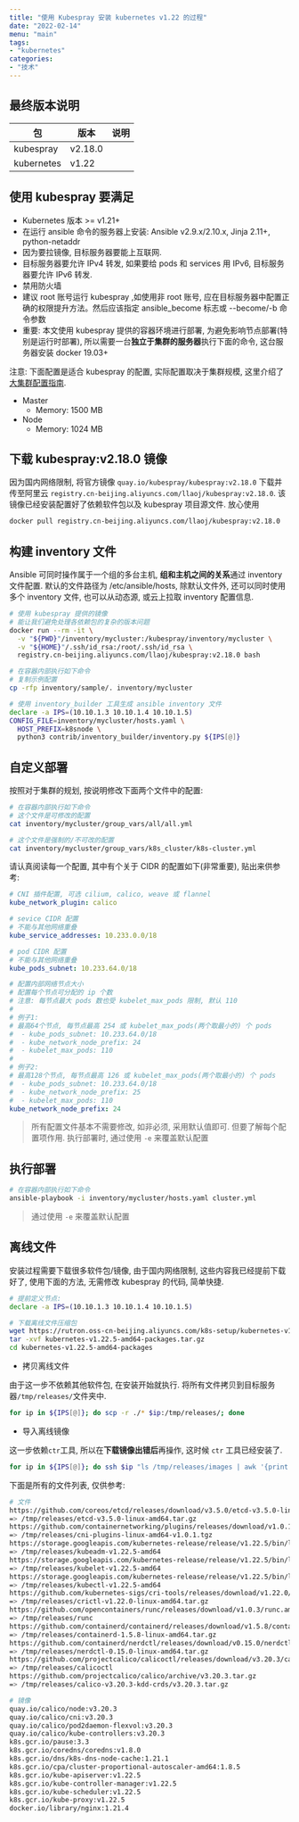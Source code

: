 ```yaml
---
title: "使用 Kubespray 安装 kubernetes v1.22 的过程"
date: "2022-02-14"
menu: "main"
tags:
- "kubernetes"
categories:
- "技术"
---
```


## 最终版本说明

|包|版本|说明|
|-|-|-|
|kubespray|v2.18.0||
|kubernetes|v1.22||

## 使用 kubespray 要满足

- Kubernetes 版本 >= v1.21+
- 在运行 ansible 命令的服务器上安装: Ansible v2.9.x/2.10.x, Jinja 2.11+, python-netaddr 
- 因为要拉镜像, 目标服务器要能上互联网.
- 目标服务器要允许 IPv4 转发, 如果要给 pods 和 services 用 IPv6, 目标服务器要允许 IPv6 转发.
- 禁用防火墙
- 建议 root 账号运行 kubespray ,如使用非 root 账号, 应在目标服务器中配置正确的权限提升方法。然后应该指定 ansible_become 标志或 --become/-b 命令参数
- 重要: 本文使用 kubespray 提供的容器环境进行部署, 为避免影响节点部署(特别是运行时部署), 所以需要一台**独立于集群的服务器**执行下面的命令, 这台服务器安装 docker 19.03+

注意: 下面配置是适合 kubespray 的配置, 实际配置取决于集群规模, 这里介绍了[大集群配置指南](https://kubernetes.io/docs/setup/best-practices/cluster-large/#size-of-master-and-master-components).

- Master
  - Memory: 1500 MB
- Node
  - Memory: 1024 MB

## 下载 kubespray:v2.18.0 镜像

因为国内网络限制, 将官方镜像 `quay.io/kubespray/kubespray:v2.18.0` 下载并传至阿里云 `registry.cn-beijing.aliyuncs.com/llaoj/kubespray:v2.18.0`. 该镜像已经安装配置好了依赖软件包以及 kubespray 项目源文件. 放心使用

```sh
docker pull registry.cn-beijing.aliyuncs.com/llaoj/kubespray:v2.18.0
```

## 构建 inventory 文件

Ansible 可同时操作属于一个组的多台主机, **组和主机之间的关系**通过 inventory 文件配置. 默认的文件路径为 /etc/ansible/hosts, 除默认文件外, 还可以同时使用多个 inventory 文件, 也可以从动态源, 或云上拉取 inventory 配置信息.

```sh
# 使用 kubespray 提供的镜像
# 能让我们避免处理各依赖包的复杂的版本问题
docker run --rm -it \
  -v "${PWD}"/inventory/mycluster:/kubespray/inventory/mycluster \
  -v "${HOME}"/.ssh/id_rsa:/root/.ssh/id_rsa \
  registry.cn-beijing.aliyuncs.com/llaoj/kubespray:v2.18.0 bash

# 在容器内部执行如下命令
# 复制示例配置
cp -rfp inventory/sample/. inventory/mycluster

# 使用 inventory_builder 工具生成 ansible inventory 文件
declare -a IPS=(10.10.1.3 10.10.1.4 10.10.1.5)
CONFIG_FILE=inventory/mycluster/hosts.yaml \
  HOST_PREFIX=k8snode \
  python3 contrib/inventory_builder/inventory.py ${IPS[@]}
```

## 自定义部署

按照对于集群的规划, 按说明修改下面两个文件中的配置:

```sh
# 在容器内部执行如下命令
# 这个文件是可修改的配置
cat inventory/mycluster/group_vars/all/all.yml

# 这个文件是强制的/不可改的配置
cat inventory/mycluster/group_vars/k8s_cluster/k8s-cluster.yml
```

请认真阅读每一个配置, 其中有个关于 CIDR 的配置如下(非常重要), 贴出来供参考:

```yaml
# CNI 插件配置, 可选 cilium, calico, weave 或 flannel
kube_network_plugin: calico

# sevice CIDR 配置
# 不能与其他网络重叠
kube_service_addresses: 10.233.0.0/18

# pod CIDR 配置
# 不能与其他网络重叠
kube_pods_subnet: 10.233.64.0/18

# 配置内部网络节点大小
# 配置每个节点可分配的 ip 个数
# 注意: 每节点最大 pods 数也受 kubelet_max_pods 限制, 默认 110
#
# 例子1:
# 最高64个节点, 每节点最高 254 或 kubelet_max_pods(两个取最小的) 个 pods 
#  - kube_pods_subnet: 10.233.64.0/18
#  - kube_network_node_prefix: 24
#  - kubelet_max_pods: 110
#
# 例子2:
# 最高128个节点, 每节点最高 126 或 kubelet_max_pods(两个取最小的) 个 pods 
#  - kube_pods_subnet: 10.233.64.0/18
#  - kube_network_node_prefix: 25
#  - kubelet_max_pods: 110
kube_network_node_prefix: 24
```

> 所有配置文件基本不需要修改, 如非必须, 采用默认值即可. 但要了解每个配置项作用. 执行部署时, 通过使用 `-e` 来覆盖默认配置

## 执行部署

```sh
# 在容器内部执行如下命令
ansible-playbook -i inventory/mycluster/hosts.yaml cluster.yml
```

> 通过使用 `-e` 来覆盖默认配置

## 离线文件

安装过程需要下载很多软件包/镜像, 由于国内网络限制, 这些内容我已经提前下载好了, 使用下面的方法, 无需修改 kubespray 的代码, 简单快捷.

```sh
# 提前定义节点:
declare -a IPS=(10.10.1.3 10.10.1.4 10.10.1.5)

# 下载离线文件压缩包
wget https://rutron.oss-cn-beijing.aliyuncs.com/k8s-setup/kubernetes-v1.22.5-amd64-packages.tar.gz
tar -xvf kubernetes-v1.22.5-amd64-packages.tar.gz
cd kubernetes-v1.22.5-amd64-packages
````

- 拷贝离线文件

由于这一步不依赖其他软件包, 在安装开始就执行. 将所有文件拷贝到目标服务器`/tmp/releases/`文件夹中.

```sh
for ip in ${IPS[@]}; do scp -r ./* $ip:/tmp/releases/; done
```

- 导入离线镜像

这一步依赖`ctr`工具, 所以在**下载镜像出错后**再操作, 这时候 `ctr` 工具已经安装了.

```sh
for ip in ${IPS[@]}; do ssh $ip "ls /tmp/releases/images | awk '{print \"ctr -n k8s.io i import\", \"/tmp/releases/images/\"\$1}' | sh -x"; done
```

下面是所有的文件列表, 仅供参考:

```sh
# 文件
https://github.com/coreos/etcd/releases/download/v3.5.0/etcd-v3.5.0-linux-amd64.tar.gz
=> /tmp/releases/etcd-v3.5.0-linux-amd64.tar.gz
https://github.com/containernetworking/plugins/releases/download/v1.0.1/cni-plugins-linux-amd64-v1.0.1.tgz
=> /tmp/releases/cni-plugins-linux-amd64-v1.0.1.tgz
https://storage.googleapis.com/kubernetes-release/release/v1.22.5/bin/linux/amd64/kubeadm
=> /tmp/releases/kubeadm-v1.22.5-amd64
https://storage.googleapis.com/kubernetes-release/release/v1.22.5/bin/linux/amd64/kubelet
=> /tmp/releases/kubelet-v1.22.5-amd64
https://storage.googleapis.com/kubernetes-release/release/v1.22.5/bin/linux/amd64/kubectl
=> /tmp/releases/kubectl-v1.22.5-amd64
https://github.com/kubernetes-sigs/cri-tools/releases/download/v1.22.0/crictl-v1.22.0-linux-amd64.tar.gz
=> /tmp/releases/crictl-v1.22.0-linux-amd64.tar.gz
https://github.com/opencontainers/runc/releases/download/v1.0.3/runc.amd64
=> /tmp/releases/runc
https://github.com/containerd/containerd/releases/download/v1.5.8/containerd-1.5.8-linux-amd64.tar.gz
=> /tmp/releases/containerd-1.5.8-linux-amd64.tar.gz
https://github.com/containerd/nerdctl/releases/download/v0.15.0/nerdctl-0.15.0-linux-amd64.tar.gz
=> /tmp/releases/nerdctl-0.15.0-linux-amd64.tar.gz
https://github.com/projectcalico/calicoctl/releases/download/v3.20.3/calicoctl-linux-amd64
=> /tmp/releases/calicoctl
https://github.com/projectcalico/calico/archive/v3.20.3.tar.gz
=> /tmp/releases/calico-v3.20.3-kdd-crds/v3.20.3.tar.gz

# 镜像
quay.io/calico/node:v3.20.3
quay.io/calico/cni:v3.20.3
quay.io/calico/pod2daemon-flexvol:v3.20.3
quay.io/calico/kube-controllers:v3.20.3
k8s.gcr.io/pause:3.3
k8s.gcr.io/coredns/coredns:v1.8.0
k8s.gcr.io/dns/k8s-dns-node-cache:1.21.1
k8s.gcr.io/cpa/cluster-proportional-autoscaler-amd64:1.8.5
k8s.gcr.io/kube-apiserver:v1.22.5
k8s.gcr.io/kube-controller-manager:v1.22.5
k8s.gcr.io/kube-scheduler:v1.22.5
k8s.gcr.io/kube-proxy:v1.22.5
docker.io/library/nginx:1.21.4
```